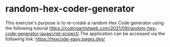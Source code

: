 # random-hex-coder-generator
This exercise's purpose is to re-create a random Hex Code generator using the following tutorial https://codingartistweb.com/2021/09/random-hex-code-generator-javascript-project/
The application can be accessed via the following link:
https://hexcode-easy.pages.dev/

